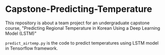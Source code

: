 # Capstone-Predicting-Temperature
This repository is about a team project for an undergraduate capstone course, "Predicting Regional Temperature in Korean Using a Deep Learning Model (LSTM)"

`predict_airtemp.py` is the code to predict temperatures using LSTM model in Tensorflow framework.
